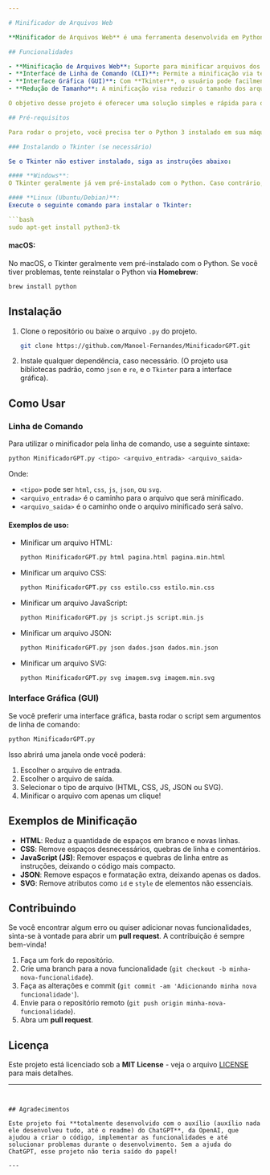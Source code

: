 ```yaml
---

# Minificador de Arquivos Web

**Minificador de Arquivos Web** é uma ferramenta desenvolvida em Python para ajudar a otimizar e reduzir o tamanho de arquivos web. O projeto suporta a minificação de **HTML**, **CSS**, **JavaScript (JS)**, **JSON** e **SVG**. Ele oferece uma interface de linha de comando simples e uma interface gráfica (GUI) baseada no **Tkinter**, permitindo ao usuário escolher facilmente os arquivos a serem minificados.

## Funcionalidades

- **Minificação de Arquivos Web**: Suporte para minificar arquivos dos tipos **HTML**, **CSS**, **JavaScript**, **JSON** e **SVG**.
- **Interface de Linha de Comando (CLI)**: Permite a minificação via terminal com argumentos de entrada e saída.
- **Interface Gráfica (GUI)**: Com **Tkinter**, o usuário pode facilmente selecionar os arquivos e minificar com apenas um clique.
- **Redução de Tamanho**: A minificação visa reduzir o tamanho dos arquivos, tornando-os mais rápidos para carregar e mais eficientes para produção.

O objetivo desse projeto é oferecer uma solução simples e rápida para otimizar arquivos usados em websites, tornando-os mais eficientes para a web.

## Pré-requisitos

Para rodar o projeto, você precisa ter o Python 3 instalado em sua máquina. Além disso, o módulo **Tkinter** (para a interface gráfica) precisa estar instalado.

### Instalando o Tkinter (se necessário)

Se o Tkinter não estiver instalado, siga as instruções abaixo:

#### **Windows**:
O Tkinter geralmente já vem pré-instalado com o Python. Caso contrário, reinstale o Python e selecione a opção para incluir o Tkinter.

#### **Linux (Ubuntu/Debian)**:
Execute o seguinte comando para instalar o Tkinter:

```bash
sudo apt-get install python3-tk
```

#### **macOS**:
No macOS, o Tkinter geralmente vem pré-instalado com o Python. Se você tiver problemas, tente reinstalar o Python via **Homebrew**:

```bash
brew install python
```

## Instalação

1. Clone o repositório ou baixe o arquivo `.py` do projeto.

   ```bash
   git clone https://github.com/Manoel-Fernandes/MinificadorGPT.git
   ```

2. Instale qualquer dependência, caso necessário. (O projeto usa bibliotecas padrão, como `json` e `re`, e o `Tkinter` para a interface gráfica).

## Como Usar

### Linha de Comando

Para utilizar o minificador pela linha de comando, use a seguinte sintaxe:

```bash
python MinificadorGPT.py <tipo> <arquivo_entrada> <arquivo_saida>
```

Onde:

- `<tipo>` pode ser `html`, `css`, `js`, `json`, ou `svg`.
- `<arquivo_entrada>` é o caminho para o arquivo que será minificado.
- `<arquivo_saida>` é o caminho onde o arquivo minificado será salvo.

#### Exemplos de uso:

- Minificar um arquivo HTML:
  ```bash
  python MinificadorGPT.py html pagina.html pagina.min.html
  ```

- Minificar um arquivo CSS:
  ```bash
  python MinificadorGPT.py css estilo.css estilo.min.css
  ```

- Minificar um arquivo JavaScript:
  ```bash
  python MinificadorGPT.py js script.js script.min.js
  ```

- Minificar um arquivo JSON:
  ```bash
  python MinificadorGPT.py json dados.json dados.min.json
  ```

- Minificar um arquivo SVG:
  ```bash
  python MinificadorGPT.py svg imagem.svg imagem.min.svg
  ```

### Interface Gráfica (GUI)

Se você preferir uma interface gráfica, basta rodar o script sem argumentos de linha de comando:

```bash
python MinificadorGPT.py
```

Isso abrirá uma janela onde você poderá:

1. Escolher o arquivo de entrada.
2. Escolher o arquivo de saída.
3. Selecionar o tipo de arquivo (HTML, CSS, JS, JSON ou SVG).
4. Minificar o arquivo com apenas um clique!

## Exemplos de Minificação

- **HTML**: Reduz a quantidade de espaços em branco e novas linhas.
- **CSS**: Remove espaços desnecessários, quebras de linha e comentários.
- **JavaScript (JS)**: Remover espaços e quebras de linha entre as instruções, deixando o código mais compacto.
- **JSON**: Remove espaços e formatação extra, deixando apenas os dados.
- **SVG**: Remove atributos como `id` e `style` de elementos não essenciais.

## Contribuindo

Se você encontrar algum erro ou quiser adicionar novas funcionalidades, sinta-se à vontade para abrir um **pull request**. A contribuição é sempre bem-vinda!

1. Faça um fork do repositório.
2. Crie uma branch para a nova funcionalidade (`git checkout -b minha-nova-funcionalidade`).
3. Faça as alterações e commit (`git commit -am 'Adicionando minha nova funcionalidade'`).
4. Envie para o repositório remoto (`git push origin minha-nova-funcionalidade`).
5. Abra um **pull request**.

## Licença

Este projeto está licenciado sob a **MIT License** - veja o arquivo [LICENSE](LICENSE) para mais detalhes.

---
```


## Agradecimentos

Este projeto foi **totalmente desenvolvido com o auxílio (auxílio nada ele desenvolveu tudo, até o readme) do ChatGPT**, da OpenAI, que ajudou a criar o código, implementar as funcionalidades e até solucionar problemas durante o desenvolvimento. Sem a ajuda do ChatGPT, esse projeto não teria saído do papel!

---

